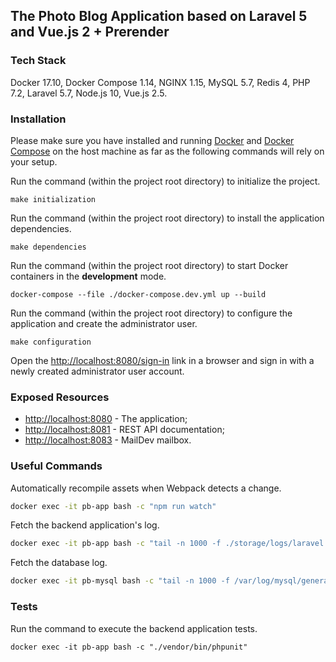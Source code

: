 ## The Photo Blog Application based on Laravel 5 and Vue.js 2 + Prerender

### Tech Stack

Docker 17.10, Docker Compose 1.14, NGINX 1.15, MySQL 5.7, Redis 4, PHP 7.2, Laravel 5.7, Node.js 10, Vue.js 2.5.

### Installation

Please make sure you have installed and running [Docker](https://docs.docker.com/) and [Docker Compose](https://docs.docker.com/compose/install/) on the host machine as far as the following commands will rely on your setup.

Run the command (within the project root directory) to initialize the project.

```
make initialization
```

Run the command (within the project root directory) to install the application dependencies.

```
make dependencies
```

Run the command (within the project root directory) to start Docker containers in the **development** mode.

```
docker-compose --file ./docker-compose.dev.yml up --build
```

Run the command (within the project root directory) to configure the application and create the administrator user.

```
make configuration
```

Open the [http://localhost:8080/sign-in](http://localhost:8080/sign-in) link in a browser and sign in with a newly created administrator user account.

### Exposed Resources

* [http://localhost:8080](http://localhost:8080) - The application;
* [http://localhost:8081](http://localhost:8081) - REST API documentation;
* [http://localhost:8083](http://localhost:8083) - MailDev mailbox.

### Useful Commands

Automatically recompile assets when Webpack detects a change.

```bash
docker exec -it pb-app bash -c "npm run watch"
```

Fetch the backend application's log.

```bash
docker exec -it pb-app bash -c "tail -n 1000 -f ./storage/logs/laravel.log"
```

Fetch the database log.

```bash
docker exec -it pb-mysql bash -c "tail -n 1000 -f /var/log/mysql/general.log"
```

### Tests

Run the command to execute the backend application tests.

```
docker exec -it pb-app bash -c "./vendor/bin/phpunit"
```
